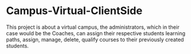 # Campus-Virtual-ClientSide
This project is about a virtual campus, the administrators, which in their case would be the Coaches, can assign their respective students learning paths, assign, manage, delete, qualify courses to their previously created students.
